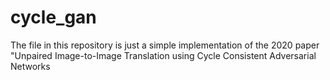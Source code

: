 # cycle_gan
The file in this repository is just a simple implementation of the 2020 paper "Unpaired Image-to-Image Translation using Cycle Consistent Adversarial Networks
